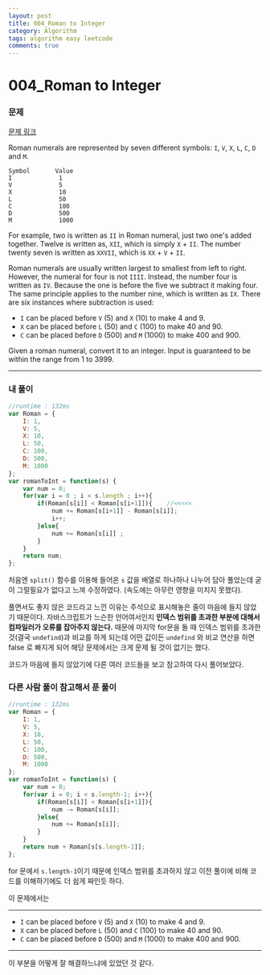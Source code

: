 ```yaml
---
layout: post
title: 004_Roman to Integer
category: Algorithm
tags: algorithm easy leetcode
comments: true
---
```


# 004_Roman to Integer

### 문제

[문제 링크](https://leetcode.com/problems/roman-to-integer/)

Roman numerals are represented by seven different symbols: `I`, `V`, `X`, `L`, `C`, `D` and `M`.

```
Symbol       Value
I             1
V             5
X             10
L             50
C             100
D             500
M             1000
```

For example, two is written as `II` in Roman numeral, just two one's added together. Twelve is written as, `XII`, which is simply `X` + `II`. The number twenty seven is written as `XXVII`, which is `XX` + `V` + `II`.

Roman numerals are usually written largest to smallest from left to right. However, the numeral for four is not `IIII`. Instead, the number four is written as `IV`. Because the one is before the five we subtract it making four. The same principle applies to the number nine, which is written as `IX`. There are six instances where subtraction is used:

- `I` can be placed before `V` (5) and `X` (10) to make 4 and 9. 
- `X` can be placed before `L` (50) and `C` (100) to make 40 and 90. 
- `C` can be placed before `D` (500) and `M` (1000) to make 400 and 900.

Given a roman numeral, convert it to an integer. Input is guaranteed to be within the range from 1 to 3999.

------

### 내 풀이

```js
//runtime : 132ms
var Roman = {
    I: 1,
    V: 5,
    X: 10,
    L: 50,
    C: 100,
    D: 500,
    M: 1000
};
var romanToInt = function(s) {
    var num = 0;
    for(var i = 0 ; i < s.length ; i++){
        if(Roman[s[i]] < Roman[s[i+1]]){	//<<<<< 
            num += Roman[s[i+1]] - Roman[s[i]];
            i++;
        }else{
            num += Roman[s[i]] ;
        }
    }
    return num;
};
```

 처음엔 `split()` 함수를 이용해 들어온 `s` 값을 배열로 하나하나 나누어 담아 풀었는데 굳이 그럴필요가 없다고 느껴 수정하였다. (속도에는 아무런 영향을 미치지 못했다).

풀면서도 좋지 않은 코드라고 느낀 이유는 주석으로 표시해놓은 줄이 마음에 들지 않았기 때문이다. 자바스크립트가 느슨한 언어여서인지 **인덱스 범위를 초과한 부분에 대해서 컴파일러가 오류를 잡아주지 않는다.** 때문에 마지막 for문을 돌 때 인덱스 범위를 초과한 것(결국 `undefind`)과 비교를 하게 되는데 어떤 값이든 `undefind` 와 비교 연산을 하면 false 로 빠지게 되어 해당 문제에서는 크게 문제 될 것이 없기는 했다.

코드가 마음에 들지 않았기에 다른 여러 코드들을 보고 참고하여 다시 풀어보았다.

### 다른 사람 풀이 참고해서 푼 풀이

```js
//runtime : 132ms
var Roman = {
    I: 1,
    V: 5,
    X: 10,
    L: 50,
    C: 100,
    D: 500,
    M: 1000
};
var romanToInt = function(s) {
    var num = 0;
    for(var i = 0; i < s.length-1; i++){
        if(Roman[s[i]] < Roman[s[i+1]]){
            num -= Roman[s[i]];
        }else{
            num += Roman[s[i]];
        }
    }
    return num + Roman[s[s.length-1]];
};
```

for 문에서  `s.length-1`이기 때문에  인덱스 범위를 초과하지 않고 이전 풀이에 비해 코드를 이해하기에도 더 쉽게 짜인듯 하다.  

이 문제에서는 

---

- `I` can be placed before `V` (5) and `X` (10) to make 4 and 9. 
- `X` can be placed before `L` (50) and `C` (100) to make 40 and 90. 
- `C` can be placed before `D` (500) and `M` (1000) to make 400 and 900.

---

이 부분을 어떻게 잘 해결하느냐에 있었던 것 같다. 
